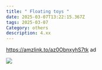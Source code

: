 ```yaml
---
title: " Floating toys "
date: 2025-03-07T13:22:15.367Z
tags: 2025-03-07
Category: others
description: 4.xx
---
```

https://amzlink.to/az0ObnxyhS7tk  ad <!--StartFragment-->

![](https://m.media-amazon.com/images/I/917RV1FYZYL._AC_SL1500_.jpg)

<!--EndFragment-->